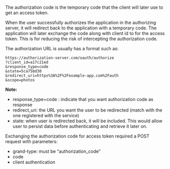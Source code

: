 The authorization code is the temporary code that the client will later use to get an access token.

When the user successfully authorizes the application in the authorizing server,
it will redirect back to the application with a temporary code. 
The application will later exchange the code along with client id to for the access token.
This is for reducing the risk of intercepting the authorization code.

The authorization URL is usually has a format such as:
```http request
https://authorization-server.com/oauth/authorize
?client_id=a17c21ed
&response_type=code
&state=5ca75bd30
&redirect_uri=https%3A%2F%2Fexample-app.com%2Fauth
&scope=photos
```
**Note:**
* response_type=code : indicate that you want authorization code as response
* redirect_uri: the URL you want the user to be redirected (match with the one registered with the service)
* state: when user is redirected back, it will be included.
This would allow user to persist data before authenticating and retrieve it later on.
  
Exchanging the authorization code for access token required a
POST request with parameters:
* grand-type: must be “authorization_code”
* code
* client authentication